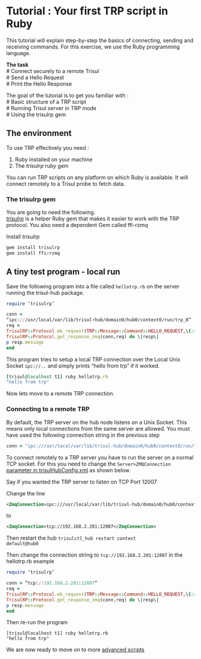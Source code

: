 # Tutorial : Your first TRP script in Ruby

This tutorial will explain step-by-step the basics of connecting,
sending and receiving commands. For this exercise, we use the Ruby
programming language.

**The task**  
\# Connect securely to a remote Trisul  
\# Send a Hello Request  
\# Print the Hello Response

The goal of the tutorial is to get you familiar with :  
\# Basic structure of a TRP script  
\# Running Trisul server in TRP mode  
\# Using the trisulrp gem

## The environment

To use TRP effectively you need :

1. Ruby installed on your machine
2. The *trisulrp* ruby gem

You can run TRP scripts on any platform on which Ruby is available. It
will connect remotely to a Trisul probe to fetch data.

### The trisulrp gem

You are going to need the following.  
[*trisulrp*](https://github.com/trisulnsm/trisulrp) is a helper Ruby gem
that makes it easier to work with the TRP protocol. You also need a
dependent Gem called ffi-rzmq

Install *trisulrp*

```ruby
gem install trisulrp
gem install ffi-rzmq
```

## A tiny test program - local run

Save the following program into a file called `hellotrp.rb` on the
server running the trisul-hub package.

```ruby
require ‘trisulrp’

conn =
“ipc:///usr/local/var/lib/trisul-hub/domain0/hub0/context0/run/trp_0”  
req =
TrisulRP::Protocol.mk_request(TRP::Message::Command::HELLO_REQUEST,\{:station_id=\>rand().to_s\})  
TrisulRP::Protocol.get_response_zmq(conn,req) do \|resp\|  
p resp.message  
end
```




This program tries to setup a local TRP connection over the Local Unix
Socket `ipc://..` and simply prints “hello from trp” if it worked.

```ruby
[trisul@localhost t1] ruby hellotrp.rb 
"hello from trp"
```

Now lets move to a remote TRP connection.

### Connecting to a remote TRP

By default, the TRP server on the hub node listens on a Unix Socket.
This means only local connections from the same server are allowed. You
must have used the following connection string in the previous step

```ruby
conn = "ipc:///usr/local/var/lib/trisul-hub/domain0/hub0/context0/run/trp_0"
```

To connect remotely to a TRP server you have to run the server on a
normal TCP socket. For this you need to change the
`Server>ZMQConnection` [parameter in
trisulHubConfig.xml](/docs/ref/trsulhubconfig#server) as shown
below.

Say if you wanted the TRP server to listen on TCP Port 12007

Change the line

```xml
<ZmqConnection>ipc:///usr/local/var/lib/trisul-hub/domain0/hub0/context0/run/trp_0</ZmqConnection>
```

to

```xml
<ZmqConnection>tcp://192.168.2.201:12007</ZmqConnection>
```

Then restart the hub <code>trisulctl_hub restart context
default@hub0</code>

Then change the connection string to `tcp://192.168.2.201:12007` in the
hellotrp.rb example



```ruby
require ‘trisulrp’

conn = “tcp://192.168.2.201:12007”  
req =
TrisulRP::Protocol.mk_request(TRP::Message::Command::HELLO_REQUEST,\{:station_id=\>rand().to_s\})  
TrisulRP::Protocol.get_response_zmq(conn,req) do \|resp\|  
p resp.message  
end
```




Then re-run the program

    [trisul@localhost t1] ruby hellotrp.rb 
    "hello from trp"

We are now ready to move on to more [advanced
scripts](code_samples)
